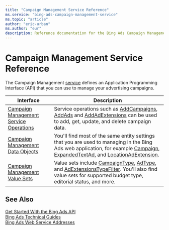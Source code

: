 ```yaml
---
title: "Campaign Management Service Reference"
ms.service: "bing-ads-campaign-management-service"
ms.topic: "article"
author: "eric-urban"
ms.author: "eur"
description: Reference documentation for the Bing Ads Campaign Management API.
---
```

# Campaign Management Service Reference
The Campaign Management [service](/bingads/guides/web-service-addresses.md) defines an Application Programming Interface (API) that you can use to manage your advertising campaigns.

|Interface|Description|
|---------|---------|
|[Campaign Management Service Operations](campaign-management-service-operations.md)|Service operations such as [AddCampaigns](addcampaigns.md), [AddAds](addads.md) and [AddAdExtensions](addadextensions.md) can be used to add, get, update, and delete campaign data.|
|[Campaign Management Data Objects](campaign-management-data-objects.md)|You'll find most of the same entity settings that you are used to managing in the Bing Ads web application, for example [Campaign](campaign.md), [ExpandedTextAd](expandedtextad.md), and [LocationAdExtension](locationadextension.md).|
|[Campaign Management Value Sets](campaign-management-value-sets.md)|Value sets include [CampaignType](campaigntype.md), [AdType](adtype.md), and [AdExtensionsTypeFilter](adextensionstypefilter.md). You'll also find value sets for supported budget type, editorial status, and more.|

## See Also
[Get Started With the Bing Ads API](/bingads/guides/get-started.md)  
[Bing Ads Technical Guides](/bingads/guides/technical-guides.md)  
[Bing Ads Web Service Addresses](/bingads/guides/web-service-addresses.md)  
